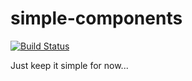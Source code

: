 # simple-components

[![Build Status](https://travis-ci.org/jimsimon/simple-components.svg?branch=master)](https://travis-ci.org/jimsimon/simple-components)

Just keep it simple for now...
